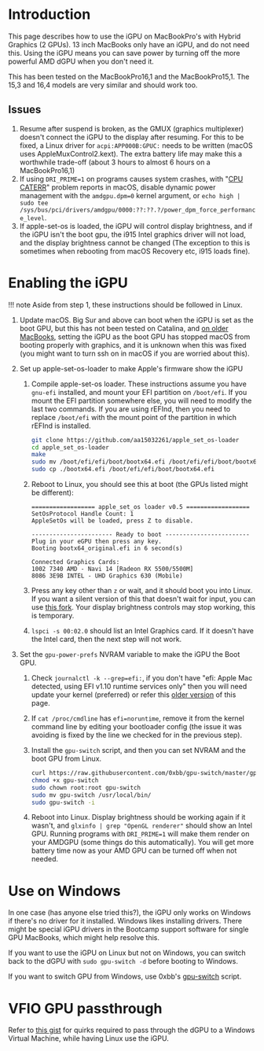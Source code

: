 # Introduction

This page describes how to use the iGPU on MacBookPro's with Hybrid Graphics (2 GPUs). 13 inch MacBooks only have an iGPU, and do not need this. Using the iGPU means you can save power by turning off the more powerful AMD dGPU when you don't need it.

This has been tested on the MacBookPro16,1 and the MacBookPro15,1. The 15,3 and 16,4 models are very similar and should work too.

## Issues

1. Resume after suspend is broken, as the GMUX (graphics multiplexer) doesn't connect the iGPU to the display after resuming. For this to be fixed, a Linux driver for `acpi:APP000B:GPUC:` needs to be written (macOS uses AppleMuxControl2.kext). The extra battery life may make this a worthwhile trade-off (about 3 hours to almost 6 hours on a MacBookPro16,1)
2. If using `DRI_PRIME=1` on programs causes system crashes, with "[CPU CATERR](https://gist.github.com/Redecorating/956a672e6922e285de83fdd7d9982e5e#gistcomment-3719941)" problem reports in macOS, disable dynamic power management with the `amdgpu.dpm=0` kernel argument, or `echo high | sudo tee /sys/bus/pci/drivers/amdgpu/0000:??:??.?/power_dpm_force_performance_level`.
3. If apple-set-os is loaded, the iGPU will control display brightness, and if the iGPU isn't the boot gpu, the i915 Intel graphics driver will not load, and the display brightness cannot be changed (The exception to this is sometimes when rebooting from macOS Recovery etc, i915 loads fine).

# Enabling the iGPU

!!! note
    Aside from step 1, these instructions should be followed in Linux.

1.  Update macOS. Big Sur and above can boot when the iGPU is set as the boot GPU, but this has not been tested on Catalina, and [on older MacBooks](https://github.com/Dunedan/mbp-2016-linux/issues/6#issuecomment-286200226), setting the iGPU as the boot GPU has stopped macOS from booting properly with graphics, and it is unknown when this was fixed (you might want to turn ssh on in macOS if you are worried about this).

2.  Set up apple-set-os-loader to make Apple's firmware show the iGPU

    1.  Compile apple-set-os loader. These instructions assume you have `gnu-efi` installed, and mount your EFI partition on `/boot/efi`. If you mount the EFI partition somewhere else, you will need to modify the last two commands. If you are using rEFInd, then you need to replace `/boot/efi` with the mount point of the partition in which rEFInd is installed.

        ```sh
        git clone https://github.com/aa15032261/apple_set_os-loader
        cd apple_set_os-loader
        make
        sudo mv /boot/efi/efi/boot/bootx64.efi /boot/efi/efi/boot/bootx64_original.efi
        sudo cp ./bootx64.efi /boot/efi/efi/boot/bootx64.efi
        ```

    2.  Reboot to Linux, you should see this at boot (the GPUs listed might be different):

        ```plain
        ================== apple_set_os loader v0.5 ==================
        SetOsProtocol Handle Count: 1
        AppleSetOs will be loaded, press Z to disable.
        
        ----------------------- Ready to boot ------------------------
        Plug in your eGPU then press any key.
        Booting bootx64_original.efi in 6 second(s)
        
        Connected Graphics Cards:
        1002 7340 AMD - Navi 14 [Radeon RX 5500/5500M]
        8086 3E9B INTEL - UHD Graphics 630 (Mobile)
        ```

    3.  Press any key other than `z` or wait, and it should boot you into Linux. If you want a silent version of this that doesn't wait for input, you can use [this fork](https://github.com/Redecorating/apple_set_os-loader). Your display brightness controls may stop working, this is temporary.

    4.  `lspci -s 00:02.0` should list an Intel Graphics card. If it doesn't have the Intel card, then the next step will not work.

3.  Set the `gpu-power-prefs` NVRAM variable to make the iGPU the Boot GPU.

    1.  Check `journalctl -k --grep=efi:`, if you don't have "efi: Apple Mac detected, using EFI v1.10 runtime services only" then you will need update your kernel (preferred) or refer this [older version](https://github.com/t2linux/wiki/blob/eb15b19c7e4d5ce79a59ff14a4bf4297a5f65edc/docs/guides/hybrid-graphics.md#enabling-the-igpu) of this page.

    2.  If `cat /proc/cmdline` has `efi=noruntime`, remove it from the kernel command line by editing your bootloader config (the issue it was avoiding is fixed by the line we checked for in the previous step).

    3.  Install the `gpu-switch` script, and then you can set NVRAM and the boot GPU from Linux.

        ```sh
        curl https://raw.githubusercontent.com/0xbb/gpu-switch/master/gpu-switch > gpu-switch
        chmod +x gpu-switch
        sudo chown root:root gpu-switch
        sudo mv gpu-switch /usr/local/bin/
        sudo gpu-switch -i
        ```

    4.  Reboot into Linux. Display brightness should be working again if it wasn't, and `glxinfo | grep "OpenGL renderer"` should show an Intel GPU. Running programs with `DRI_PRIME=1` will make them render on your AMDGPU (some things do this automatically). You will get more battery time now as your AMD GPU can be turned off when not needed.

# Use on Windows

In one case (has anyone else tried this?), the iGPU only works on Windows if there's no driver for it installed. Windows likes installing drivers. There might be special iGPU drivers in the Bootcamp support software for single GPU MacBooks, which might help resolve this.

If you want to use the iGPU on Linux but not on Windows, you can switch back to the dGPU with `sudo gpu-switch -d` before booting to Windows.

If you want to switch GPU from Windows, use 0xbb's [gpu-switch](https://github.com/0xbb/gpu-switch#windows-810-usage) script.

# VFIO GPU passthrough

Refer to [this gist](https://gist.github.com/Redecorating/956a672e6922e285de83fdd7d9982e5e) for quirks required to pass through the dGPU to a Windows Virtual Machine, while having Linux use the iGPU.
